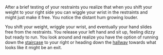 After a brief testing of your restraints you realize that when you shift your weight to your right side
you can wiggle your wrist in the restraints and might just make it free.
You notice the distant hum growing louder. 

You shift your weight, wriggle your wrist, and eventually your hand slides free from the restraints. 
You release your left hand and sit up, feeling dizzy but ready to run. You look
around and realize you have the option of running down the [staircase](stairs/stairs.md) 
to your right or heading down the [hallway](exit/exit.md) towards what looks like it might be an exit.  
